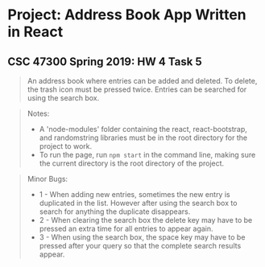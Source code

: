 # Project: Address Book App Written in React

## CSC 47300 Spring 2019: HW 4 Task 5

> An address book where entries can be added and deleted.
> To delete, the trash icon must be pressed twice.
> Entries can be searched for using the search box.

> Notes: 
> - A 'node-modules' folder containing the react, react-bootstrap, and randomstring libraries must be in the root directory for the project to work.
> - To run the page, run `npm start` in the command line, making sure the current directory is the root directory of the project.

> Minor Bugs:
> - 1 - When adding new entries, sometimes the new entry is duplicated in the list. However after using the search box to search for anything the duplicate disappears.
> - 2 - When clearing the search box the delete key may have to be pressed an extra time for all entries to appear again.
> - 3 - When using the search box, the space key may have to be pressed after your query so that the complete search results appear.